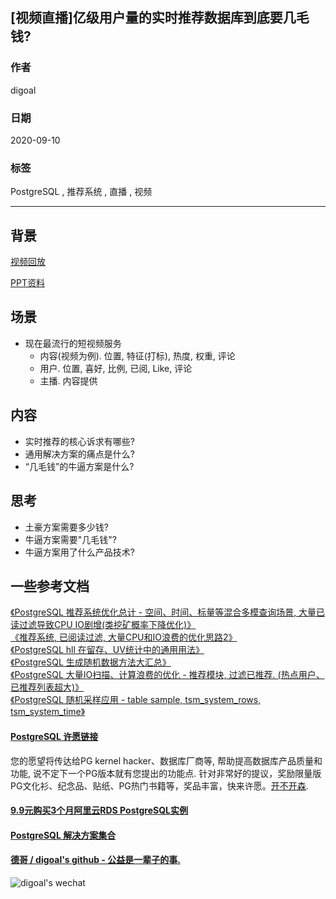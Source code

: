 ## [视频直播]亿级用户量的实时推荐数据库到底要几毛钱?    
    
### 作者    
digoal    
    
### 日期    
2020-09-10    
    
### 标签    
PostgreSQL , 推荐系统 , 直播 , 视频     
    
----    
    
## 背景    
[视频回放](https://yq.aliyun.com/live/145196)    
    
[PPT资料](20200910_02_doc_001.pdf)    
    
## 场景    
- 现在最流行的短视频服务    
    - 内容(视频为例). 位置, 特征(打标), 热度, 权重, 评论    
    - 用户. 位置, 喜好, 比例, 已阅, Like, 评论    
    - 主播. 内容提供    
    
## 内容    
- 实时推荐的核心诉求有哪些?    
- 通用解决方案的痛点是什么?    
- “几毛钱”的牛逼方案是什么?    
    
## 思考    
- 土豪方案需要多少钱?    
- 牛逼方案需要"几毛钱"?    
- 牛逼方案用了什么产品技术?    
 
## 一些参考文档
[《PostgreSQL 推荐系统优化总计 - 空间、时间、标量等混合多模查询场景, 大量已读过滤导致CPU IO剧增(类挖矿概率下降优化)》](../202006/20200612_01.md)  
[《推荐系统, 已阅读过滤, 大量CPU和IO浪费的优化思路2》](../202006/20200610_02.md)  
[《PostgreSQL hll 在留存、UV统计中的通用用法》](../202006/20200610_01.md)  
[《PostgreSQL 生成随机数据方法大汇总》](../202006/20200609_01.md)  
[《PostgreSQL 大量IO扫描、计算浪费的优化 - 推荐模块, 过滤已推荐. (热点用户、已推荐列表超大)》](../202006/20200601_01.md)  
[《PostgreSQL 随机采样应用 - table sample, tsm_system_rows, tsm_system_time》](../202005/20200509_01.md)  
    
  
#### [PostgreSQL 许愿链接](https://github.com/digoal/blog/issues/76 "269ac3d1c492e938c0191101c7238216")
您的愿望将传达给PG kernel hacker、数据库厂商等, 帮助提高数据库产品质量和功能, 说不定下一个PG版本就有您提出的功能点. 针对非常好的提议，奖励限量版PG文化衫、纪念品、贴纸、PG热门书籍等，奖品丰富，快来许愿。[开不开森](https://github.com/digoal/blog/issues/76 "269ac3d1c492e938c0191101c7238216").  
  
  
#### [9.9元购买3个月阿里云RDS PostgreSQL实例](https://www.aliyun.com/database/postgresqlactivity "57258f76c37864c6e6d23383d05714ea")
  
  
#### [PostgreSQL 解决方案集合](https://yq.aliyun.com/topic/118 "40cff096e9ed7122c512b35d8561d9c8")
  
  
#### [德哥 / digoal's github - 公益是一辈子的事.](https://github.com/digoal/blog/blob/master/README.md "22709685feb7cab07d30f30387f0a9ae")
  
  
![digoal's wechat](../pic/digoal_weixin.jpg "f7ad92eeba24523fd47a6e1a0e691b59")
  
